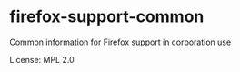 # firefox-support-common
Common information for Firefox support in corporation use

License: MPL 2.0
